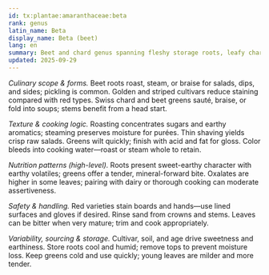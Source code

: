```yaml
---
id: tx:plantae:amaranthaceae:beta
rank: genus
latin_name: Beta
display_name: Beta (beet)
lang: en
summary: Beet and chard genus spanning fleshy storage roots, leafy chard, and aromatic leaves; used roasted, boiled, pickled, raw-shaved, and as sautéed greens across salads, sides, and preserves.
updated: 2025-09-29
---
```


_Culinary scope & forms._ Beet roots roast, steam, or braise for salads, dips, and sides; pickling is common. Golden and striped cultivars reduce staining compared with red types. Swiss chard and beet greens sauté, braise, or fold into soups; stems benefit from a head start.

_Texture & cooking logic._ Roasting concentrates sugars and earthy aromatics; steaming preserves moisture for purées. Thin shaving yields crisp raw salads. Greens wilt quickly; finish with acid and fat for gloss. Color bleeds into cooking water—roast or steam whole to retain.

_Nutrition patterns (high-level)._ Roots present sweet-earthy character with earthy volatiles; greens offer a tender, mineral-forward bite. Oxalates are higher in some leaves; pairing with dairy or thorough cooking can moderate assertiveness.

_Safety & handling._ Red varieties stain boards and hands—use lined surfaces and gloves if desired. Rinse sand from crowns and stems. Leaves can be bitter when very mature; trim and cook appropriately.

_Variability, sourcing & storage._ Cultivar, soil, and age drive sweetness and earthiness. Store roots cool and humid; remove tops to prevent moisture loss. Keep greens cold and use quickly; young leaves are milder and more tender.
